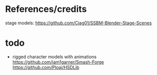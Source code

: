 # References/credits

stage models: https://github.com/Cjag01/SSBM-Blender-Stage-Scenes

# todo

* rigged character models with animations
  https://github.com/jam1garner/Smash-Forge
  https://github.com/Ploaj/HSDLib